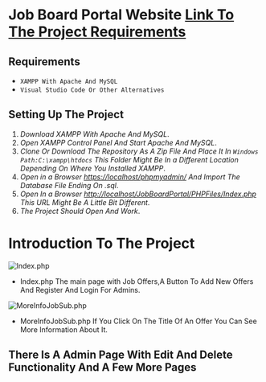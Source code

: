 # Job Board Portal Website [Link To The Project Requirements](https://docs.google.com/document/d/1AfxGLqgvx57wpi1tm9PZcHWQasRj0hhu0dHf5GW1340/edit#)

## Requirements 
                                                                                                     
- `XAMPP With Apache And MySQL`
- `Visual Studio Code Or Other Alternatives`

## Setting Up The Project

1. *Download XAMPP With Apache And MySQL*.
2. *Open XAMPP Control Panel And Start Apache And MySQL*.
3. *Clone Or Download The Repository As A Zip File And Place It In `Windows Path:C:\xampp\htdocs` This Folder Might Be In a Different Location Depending On Where You Installed XAMPP*.
4. *Open in a Browser [https://localhost/phpmyadmin/](http://localhost/phpmyadmin/) And Import The Database File Ending On .sql*.
5. *Open In a Browser [http://localhost/JobBoardPortal/PHPFiles/Index.php](http://localhost/JobBoardPortal/PHPFiles/Index.php) This URL Might Be A Little Bit Different*.
6. *The Project Should Open And Work*.

# Introduction To The Project



![Index.php](https://user-images.githubusercontent.com/92256441/177614037-94dc3617-3634-4bce-87cb-5d9839ffa2a6.png)

- Index.php The main page with Job Offers,A Button To Add New Offers And Register And Login For Admins.

![MoreInfoJobSub.php](https://user-images.githubusercontent.com/92256441/177614612-76f391f9-db38-46d9-916f-5dbb388688ca.png)

- MoreInfoJobSub.php If You Click On The Title Of An Offer You Can See More Information About It.

## There Is A Admin Page With Edit And Delete Functionality And A Few More Pages


